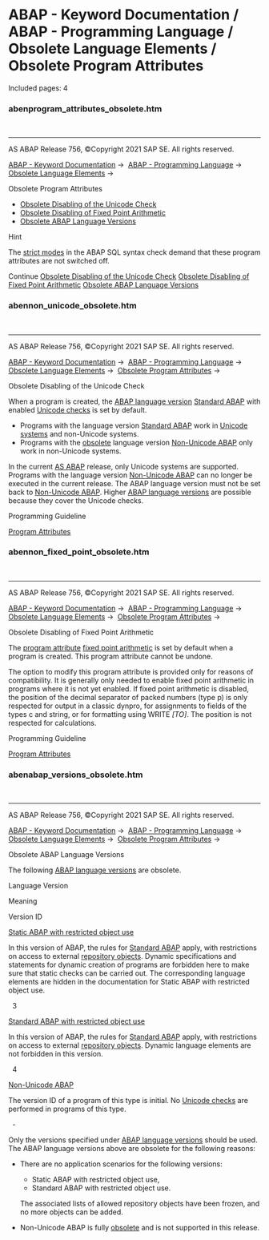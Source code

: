 # ABAP - Keyword Documentation / ABAP - Programming Language / Obsolete Language Elements / Obsolete Program Attributes

Included pages: 4


### abenprogram_attributes_obsolete.htm

  

* * *

AS ABAP Release 756, ©Copyright 2021 SAP SE. All rights reserved.

[ABAP - Keyword Documentation](https://help.sap.com/doc/abapdocu_756_index_htm/7.56/en-US/abenabap.htm) →  [ABAP - Programming Language](https://help.sap.com/doc/abapdocu_756_index_htm/7.56/en-US/abenabap_reference.htm) →  [Obsolete Language Elements](https://help.sap.com/doc/abapdocu_756_index_htm/7.56/en-US/abenabap_obsolete.htm) → 

Obsolete Program Attributes

-   [Obsolete Disabling of the Unicode Check](https://help.sap.com/doc/abapdocu_756_index_htm/7.56/en-US/abennon_unicode_obsolete.htm)
-   [Obsolete Disabling of Fixed Point Arithmetic](https://help.sap.com/doc/abapdocu_756_index_htm/7.56/en-US/abennon_fixed_point_obsolete.htm)
-   [Obsolete ABAP Language Versions](https://help.sap.com/doc/abapdocu_756_index_htm/7.56/en-US/abenabap_versions_obsolete.htm)

Hint

The [strict modes](https://help.sap.com/doc/abapdocu_756_index_htm/7.56/en-US/abenabap_sql_strict_modes.htm) in the ABAP SQL syntax check demand that these program attributes are not switched off.

Continue
[Obsolete Disabling of the Unicode Check](https://help.sap.com/doc/abapdocu_756_index_htm/7.56/en-US/abennon_unicode_obsolete.htm)
[Obsolete Disabling of Fixed Point Arithmetic](https://help.sap.com/doc/abapdocu_756_index_htm/7.56/en-US/abennon_fixed_point_obsolete.htm)
[Obsolete ABAP Language Versions](https://help.sap.com/doc/abapdocu_756_index_htm/7.56/en-US/abenabap_versions_obsolete.htm)


### abennon_unicode_obsolete.htm

  

* * *

AS ABAP Release 756, ©Copyright 2021 SAP SE. All rights reserved.

[ABAP - Keyword Documentation](https://help.sap.com/doc/abapdocu_756_index_htm/7.56/en-US/abenabap.htm) →  [ABAP - Programming Language](https://help.sap.com/doc/abapdocu_756_index_htm/7.56/en-US/abenabap_reference.htm) →  [Obsolete Language Elements](https://help.sap.com/doc/abapdocu_756_index_htm/7.56/en-US/abenabap_obsolete.htm) →  [Obsolete Program Attributes](https://help.sap.com/doc/abapdocu_756_index_htm/7.56/en-US/abenprogram_attributes_obsolete.htm) → 

Obsolete Disabling of the Unicode Check

When a program is created, the [ABAP language version](https://help.sap.com/doc/abapdocu_756_index_htm/7.56/en-US/abenabap_versions.htm) [Standard ABAP](https://help.sap.com/doc/abapdocu_756_index_htm/7.56/en-US/abenstandard_abap_glosry.htm "Glossary Entry") with enabled [Unicode checks](https://help.sap.com/doc/abapdocu_756_index_htm/7.56/en-US/abenunicode_check_glosry.htm "Glossary Entry") is set by default.

-   Programs with the language version [Standard ABAP](https://help.sap.com/doc/abapdocu_756_index_htm/7.56/en-US/abenstandard_abap_glosry.htm "Glossary Entry") work in [Unicode systems](https://help.sap.com/doc/abapdocu_756_index_htm/7.56/en-US/abenunicode_system_glosry.htm "Glossary Entry") and non-Unicode systems.
-   Programs with the [obsolete](https://help.sap.com/doc/abapdocu_756_index_htm/7.56/en-US/abenabap_versions_obsolete.htm) language version [Non-Unicode ABAP](https://help.sap.com/doc/abapdocu_756_index_htm/7.56/en-US/abennon_unicode_abap_glosry.htm "Glossary Entry") only work in non-Unicode systems.

In the current [AS ABAP](https://help.sap.com/doc/abapdocu_756_index_htm/7.56/en-US/abenas_abap_glosry.htm "Glossary Entry") release, only Unicode systems are supported. Programs with the language version [Non-Unicode ABAP](https://help.sap.com/doc/abapdocu_756_index_htm/7.56/en-US/abennon_unicode_abap_glosry.htm "Glossary Entry") can no longer be executed in the current release. The ABAP language version must not be set back to [Non-Unicode ABAP](https://help.sap.com/doc/abapdocu_756_index_htm/7.56/en-US/abennon_unicode_abap_glosry.htm "Glossary Entry"). Higher [ABAP language versions](https://help.sap.com/doc/abapdocu_756_index_htm/7.56/en-US/abenabap_version_glosry.htm "Glossary Entry") are possible because they cover the Unicode checks.

Programming Guideline

[Program Attributes](https://help.sap.com/doc/abapdocu_756_index_htm/7.56/en-US/abenprogram_attribute_guidl.htm "Guideline")


### abennon_fixed_point_obsolete.htm

  

* * *

AS ABAP Release 756, ©Copyright 2021 SAP SE. All rights reserved.

[ABAP - Keyword Documentation](https://help.sap.com/doc/abapdocu_756_index_htm/7.56/en-US/abenabap.htm) →  [ABAP - Programming Language](https://help.sap.com/doc/abapdocu_756_index_htm/7.56/en-US/abenabap_reference.htm) →  [Obsolete Language Elements](https://help.sap.com/doc/abapdocu_756_index_htm/7.56/en-US/abenabap_obsolete.htm) →  [Obsolete Program Attributes](https://help.sap.com/doc/abapdocu_756_index_htm/7.56/en-US/abenprogram_attributes_obsolete.htm) → 

Obsolete Disabling of Fixed Point Arithmetic

The [program attribute](https://help.sap.com/doc/abapdocu_756_index_htm/7.56/en-US/abenprogram_attribute_glosry.htm "Glossary Entry") [fixed point arithmetic](https://help.sap.com/doc/abapdocu_756_index_htm/7.56/en-US/abenfixed_point_arithmetic_glosry.htm "Glossary Entry") is set by default when a program is created. This program attribute cannot be undone.

The option to modify this program attribute is provided only for reasons of compatibility. It is generally only needed to enable fixed point arithmetic in programs where it is not yet enabled. If fixed point arithmetic is disabled, the position of the decimal separator of packed numbers (type p) is only respected for output in a classic dynpro, for assignments to fields of the types c and string, or for formatting using WRITE *\[*TO*\]*. The position is not respected for calculations.

Programming Guideline

[Program Attributes](https://help.sap.com/doc/abapdocu_756_index_htm/7.56/en-US/abenprogram_attribute_guidl.htm "Guideline")


### abenabap_versions_obsolete.htm

  

* * *

AS ABAP Release 756, ©Copyright 2021 SAP SE. All rights reserved.

[ABAP - Keyword Documentation](https://help.sap.com/doc/abapdocu_756_index_htm/7.56/en-US/abenabap.htm) →  [ABAP - Programming Language](https://help.sap.com/doc/abapdocu_756_index_htm/7.56/en-US/abenabap_reference.htm) →  [Obsolete Language Elements](https://help.sap.com/doc/abapdocu_756_index_htm/7.56/en-US/abenabap_obsolete.htm) →  [Obsolete Program Attributes](https://help.sap.com/doc/abapdocu_756_index_htm/7.56/en-US/abenprogram_attributes_obsolete.htm) → 

Obsolete ABAP Language Versions

The following [ABAP language versions](https://help.sap.com/doc/abapdocu_756_index_htm/7.56/en-US/abenabap_version_glosry.htm "Glossary Entry") are obsolete.

Language Version

Meaning

Version ID

[Static ABAP with restricted object use](https://help.sap.com/doc/abapdocu_756_index_htm/7.56/en-US/abenabap_static_restr_glosry.htm "Glossary Entry")

In this version of ABAP, the rules for [Standard ABAP](https://help.sap.com/doc/abapdocu_756_index_htm/7.56/en-US/abenstandard_abap_glosry.htm "Glossary Entry") apply, with restrictions on access to external [repository objects](https://help.sap.com/doc/abapdocu_756_index_htm/7.56/en-US/abenrepository_object_glosry.htm "Glossary Entry"). Dynamic specifications and statements for dynamic creation of programs are forbidden here to make sure that static checks can be carried out. The corresponding language elements are hidden in the documentation for Static ABAP with restricted object use.

  3

[Standard ABAP with restricted object use](https://help.sap.com/doc/abapdocu_756_index_htm/7.56/en-US/abenstandard_abap_restr_obj_glosry.htm "Glossary Entry")

In this version of ABAP, the rules for [Standard ABAP](https://help.sap.com/doc/abapdocu_756_index_htm/7.56/en-US/abenstandard_abap_glosry.htm "Glossary Entry") apply, with restrictions on access to external [repository objects](https://help.sap.com/doc/abapdocu_756_index_htm/7.56/en-US/abenrepository_object_glosry.htm "Glossary Entry"). Dynamic language elements are not forbidden in this version.

  4

[Non-Unicode ABAP](https://help.sap.com/doc/abapdocu_756_index_htm/7.56/en-US/abennon_unicode_abap_glosry.htm "Glossary Entry")

The version ID of a program of this type is initial. No [Unicode checks](https://help.sap.com/doc/abapdocu_756_index_htm/7.56/en-US/abenunicode_check_glosry.htm "Glossary Entry") are performed in programs of this type.

  -

Only the versions specified under [ABAP language versions](https://help.sap.com/doc/abapdocu_756_index_htm/7.56/en-US/abenabap_versions.htm) should be used. The ABAP language versions above are obsolete for the following reasons:

-   There are no application scenarios for the following versions:
    
    -   Static ABAP with restricted object use,
    -   Standard ABAP with restricted object use.
    
    The associated lists of allowed repository objects have been frozen, and no more objects can be added.
    
-   Non-Unicode ABAP is fully [obsolete](https://help.sap.com/doc/abapdocu_756_index_htm/7.56/en-US/abennon_unicode_obsolete.htm) and is not supported in this release.
